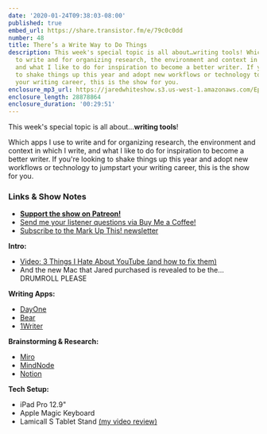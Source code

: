 ```yaml
---
date: '2020-01-24T09:38:03-08:00'
published: true
embed_url: https://share.transistor.fm/e/79c0c0dd
number: 48
title: There’s a Write Way to Do Things
description: This week's special topic is all about…writing tools! Which apps I use
  to write and for organizing research, the environment and context in which I write,
  and what I like to do for inspiration to become a better writer. If you're looking
  to shake things up this year and adopt new workflows or technology to jumpstart
  your writing career, this is the show for you.
enclosure_mp3_url: https://jaredwhiteshow.s3.us-west-1.amazonaws.com/Episode%2048%20-%20Theres%20a%20Write%20Way%20to%20Do%20Things.mp3
enclosure_length: 28878864
enclosure_duration: '00:29:51'
---
```


This week's special topic is all about…**writing tools**!

Which apps I use to write and for organizing research, the environment and context in which I write, and what I like to do for inspiration to become a better writer. If you're looking to shake things up this year and adopt new workflows or technology to jumpstart your writing career, this is the show for you.

### Links & Show Notes

* <a href="https://www.patreon.com/essentiallifejared" rel="payment"><strong>Support the show on Patreon!</strong></a>
* [Send me your listener questions via Buy Me a Coffee!](https://www.buymeacoffee.com/jaredwhite)
* [Subscribe to the Mark Up This! newsletter](https://jaredwhite.com/newsletters/)

**Intro:**

* [Video: 3 Things I Hate About YouTube (and how to fix them)](https://www.youtube.com/watch?v=88ZK1vzt67Y&list=PLip2suM9jXCOtgbwtz05ScC2QzGXuI-tI&index=7)
* And the new Mac that Jared purchased is revealed to be the…DRUMROLL PLEASE

**Writing Apps:**

* [DayOne](https://dayoneapp.com)
* [Bear](https://bear.app)
* [1Writer](http://1writerapp.com)

**Brainstorming & Research:**

* [Miro](https://miro.com)
* [MindNode](https://mindnode.com)
* [Notion](https://www.notion.so)

**Tech Setup:**

* iPad Pro 12.9"
* Apple Magic Keyboard
* Lamicall S Tablet Stand [(my video review)](https://www.youtube.com/watch?v=9EdBGk83RVw)